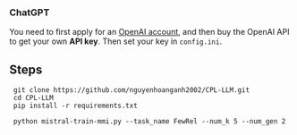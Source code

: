 ### ChatGPT
You need to first apply for an [OpenAI account](https://platform.openai.com/), and then buy the OpenAI API to get your own **API key**. Then set your key in `config.ini`.

## Steps
 ```
  git clone https://github.com/nguyenhoanganh2002/CPL-LLM.git
  cd CPL-LLM
  pip install -r requirements.txt
  
  python mistral-train-mmi.py --task_name FewRel --num_k 5 --num_gen 2
```

